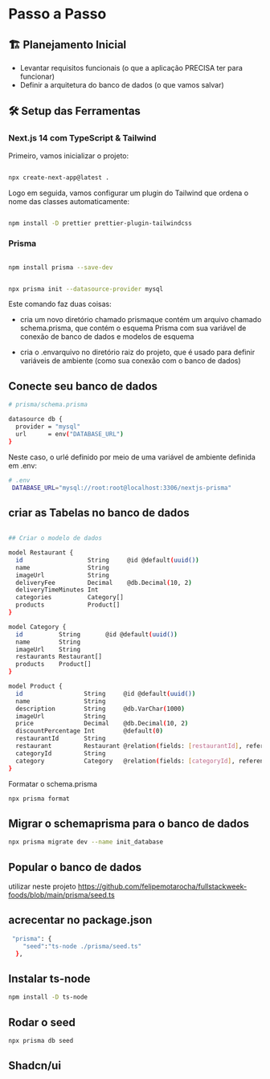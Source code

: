 # Passo a Passo

## 🏗️ Planejamento Inicial

- Levantar requisitos funcionais (o que a aplicação PRECISA ter para funcionar)
- Definir a arquitetura do banco de dados (o que vamos salvar)

## 🛠️ Setup das Ferramentas

### Next.js 14 com TypeScript & Tailwind

Primeiro, vamos inicializar o projeto:

```bash

npx create-next-app@latest .

```

Logo em seguida, vamos configurar um plugin do Tailwind que ordena o nome das classes automaticamente:

```bash

npm install -D prettier prettier-plugin-tailwindcss

```

### Prisma

```bash

npm install prisma --save-dev

```

```bash

npx prisma init --datasource-provider mysql

```

Este comando faz duas coisas:

- cria um novo diretório chamado prismaque contém um arquivo chamado schema.prisma, que contém o esquema Prisma com sua variável de conexão de banco de dados e modelos de esquema

- cria o .envarquivo no diretório raiz do projeto, que é usado para definir variáveis ​​de ambiente (como sua conexão com o banco de dados)

## Conecte seu banco de dados

```bash
# prisma/schema.prisma

datasource db {
  provider = "mysql"
  url      = env("DATABASE_URL")
}

```

Neste caso, o urlé definido por meio de uma variável de ambiente definida em .env:

```bash
# .env
 DATABASE_URL="mysql://root:root@localhost:3306/nextjs-prisma"

```

## criar as Tabelas no banco de dados

```bash

## Criar o modelo de dados

model Restaurant {
  id                  String     @id @default(uuid())
  name                String
  imageUrl            String
  deliveryFee         Decimal    @db.Decimal(10, 2)
  deliveryTimeMinutes Int
  categories          Category[]
  products            Product[]
}

model Category {
  id          String       @id @default(uuid())
  name        String
  imageUrl    String
  restaurants Restaurant[]
  products    Product[]
}

model Product {
  id                 String     @id @default(uuid())
  name               String
  description        String     @db.VarChar(1000)
  imageUrl           String
  price              Decimal    @db.Decimal(10, 2)
  discountPercentage Int        @default(0)
  restaurantId       String
  restaurant         Restaurant @relation(fields: [restaurantId], references: [id])
  categoryId         String
  category           Category   @relation(fields: [categoryId], references: [id])
}

```

Formatar o schema.prisma

```bash
npx prisma format
```

## Migrar o schemaprisma para o banco de dados

```bash
npx prisma migrate dev --name init_database
```

## Popular o banco de dados

utilizar neste projeto
<https://github.com/felipemotarocha/fullstackweek-foods/blob/main/prisma/seed.ts>

## acrecentar no package.json

```bash
 "prisma": {
    "seed":"ts-node ./prisma/seed.ts"
  },
```

## Instalar ts-node 

```bash
npm install -D ts-node
```

## Rodar o seed

```bash
npx prisma db seed
```

## Shadcn/ui
